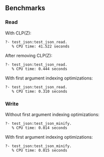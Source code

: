 ## Benchmarks

### Read

With CLP(Z):

```
?- test_json:test_json_read.
   % CPU time: 41.522 seconds
```

After removing CLP(Z):

```
?- test_json:test_json_read.
   % CPU time: 0.444 seconds
```

With first argument indexing optimizations:
```
?- test_json:test_json_read.
   % CPU time: 0.310 seconds
```

### Write

Without first argument indexing optimizations:
```
?- test_json:test_json_minify.
   % CPU time: 0.014 seconds
```

With first argument indexing optimizations:

```
?- test_json:test_json_minify.
   % CPU time: 0.015 seconds
```
